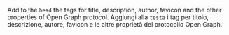
Add to the `head` the tags for title, description, author, favicon and the other properties of Open Graph protocol.
Aggiungi alla `testa` i tag per titolo, descrizione, autore, favicon e le altre proprietà del protocollo Open Graph.